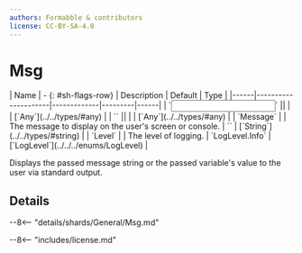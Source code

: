 ```yaml
---
authors: Formabble & contributors
license: CC-BY-SA-4.0
---
```



# Msg

<div class="sh-parameters" markdown="1">
| Name | - {: #sh-flags-row} | Description | Default | Type |
|------|---------------------|-------------|---------|------|
| `<input>` || | | [`Any`](../../types/#any) |
| `<output>` || | | [`Any`](../../types/#any) |
| `Message` |  | The message to display on the user's screen or console. | `` | [`String`](../../types/#string) |
| `Level` |  | The level of logging. | `LogLevel.Info` | [`LogLevel`](../../../enums/LogLevel) |

</div>

Displays the passed message string or the passed variable's value to the user via standard output.

## Details

--8<-- "details/shards/General/Msg.md"


--8<-- "includes/license.md"

